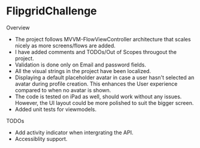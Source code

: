 # FlipgridChallenge

Overview
* The project follows MVVM-FlowViewController architecture that scales nicely as more screens/flows are added.
* I have added comments and TODOs/Out of Scopes througout the project.
* Validation is done only on Email and password fields.
* All the visual strings in the project have been localized.
* Displaying a default placeholder avatar in case a user hasn't selected an avatar during profile creation. This enhances the User experience compared to when no avatar is shown.
* The code is tested on iPad as well, should work without any issues. However, the UI layout could be more polished to suit the bigger screen.
* Added unit tests for viewmodels.

TODOs
* Add activity indicator when intergrating the API.
* Accessiblity support.
